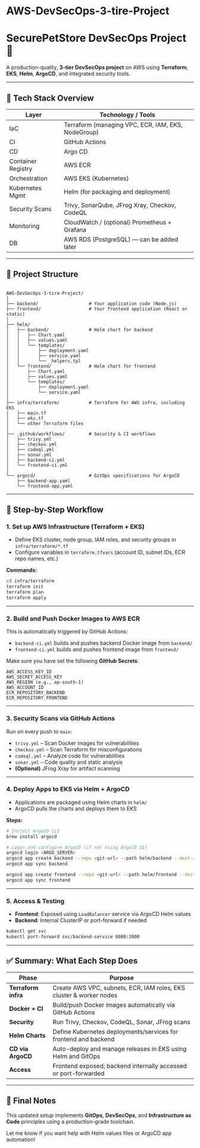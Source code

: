 # AWS-DevSecOps-3-tire-Project
# SecurePetStore DevSecOps Project 🚀

A production-quality, **3-tier DevSecOps project** on AWS using **Terraform**, **EKS**, **Helm**, **ArgoCD**, and integrated security tools.

---

## 🧾 Tech Stack Overview

| Layer           | Technology / Tools                                      |
|----------------|----------------------------------------------------------|
| IaC            | Terraform (managing VPC, ECR, IAM, EKS, NodeGroup)       |
| CI             | GitHub Actions                                           |
| CD             | Argo CD                                                  |
| Container Registry | AWS ECR                                             |
| Orchestration  | AWS EKS (Kubernetes)                                     |
| Kubernetes Mgmt| Helm (for packaging and deployment)                      |
| Security Scans | Trivy, SonarQube, JFrog Xray, Checkov, CodeQL           |
| Monitoring     | CloudWatch / (optional) Prometheus + Grafana             |
| DB             | AWS RDS (PostgreSQL) — can be added later                |

---

## 📁 Project Structure

```

AWS-DevSecOps-3-tire-Project/
│
├── backend/                   # Your application code (Node.js)
├── frontend/                  # Your frontend application (React or static)
│
├── helm/
│   ├── backend/               # Helm chart for backend
│   │   ├── Chart.yaml
│   │   ├── values.yaml
│   │   └── templates/
│   │       ├── deployment.yaml
│   │       ├── service.yaml
│   │       └── _helpers.tpl
│   └── frontend/              # Helm chart for frontend
│       ├── Chart.yaml
│       ├── values.yaml
│       └── templates/
│           ├── deployment.yaml
│           └── service.yaml
│
├── infra/terraform/           # Terraform for AWS infra, including EKS
│   ├── main.tf
│   ├── eks.tf
│   └── other Terraform files
│
├── .github/workflows/         # Security & CI workflows
│   ├── trivy.yml
│   ├── checkov.yml
│   ├── codeql.yml
│   ├── sonar.yml
│   ├── backend-ci.yml
│   └── frontend-ci.yml
│
└── argocd/                    # GitOps specifications for ArgoCD
    ├── backend-app.yaml
    └── frontend-app.yaml

```

---

## 🚀 Step-by-Step Workflow

### 1. **Set up AWS Infrastructure (Terraform + EKS)**

- Define EKS cluster, node group, IAM roles, and security groups in `infra/terraform/*.tf`
- Configure variables in `terraform.tfvars` (account ID, subnet IDs, ECR repo names, etc.)

**Commands:**
```bash
cd infra/terraform
terraform init
terraform plan
terraform apply
```

---

### 2. **Build and Push Docker Images to AWS ECR**

This is automatically triggered by GitHub Actions:

- `backend-ci.yml` builds and pushes backend Docker image from `backend/`
- `frontend-ci.yml` builds and pushes frontend image from `frontend/`

Make sure you have set the following **GitHub Secrets**:
```
AWS_ACCESS_KEY_ID
AWS_SECRET_ACCESS_KEY
AWS_REGION (e.g., ap-south-1)
AWS_ACCOUNT_ID
ECR_REPOSITORY_BACKEND
ECR_REPOSITORY_FRONTEND
```

---

### 3. **Security Scans via GitHub Actions**

Run on every push to `main`:

- `trivy.yml` – Scan Docker images for vulnerabilities
- `checkov.yml` – Scan Terraform for misconfigurations
- `codeql.yml` – Analyze code for vulnerabilities
- `sonar.yml` – Code quality and static analysis
- **(Optional)** JFrog Xray for artifact scanning

---

### 4. **Deploy Apps to EKS via Helm + ArgoCD**

- Applications are packaged using Helm charts in `helm/`
- ArgoCD pulls the charts and deploys them to EKS

**Steps:**
```bash
# Install ArgoCD CLI
brew install argocd

# Login and configure ArgoCD (if not using ArgoCD UI)
argocd login <ARGO_SERVER>
argocd app create backend --repo <git-url> --path helm/backend --dest-server https://kubernetes.default.svc --dest-namespace default
argocd app sync backend

argocd app create frontend --repo <git-url> --path helm/frontend --dest-server https://kubernetes.default.svc --dest-namespace default
argocd app sync frontend
```

---

### 5. **Access & Testing**

- **Frontend**: Exposed using `LoadBalancer` service via ArgoCD Helm values
- **Backend**: Internal ClusterIP or port-forward if needed

```bash
kubectl get svc
kubectl port-forward svc/backend-service 8080:3000
```

---

## ✅ Summary: What Each Step Does

| Phase                  | Purpose                                                                |
|------------------------|------------------------------------------------------------------------|
| **Terraform infra**    | Create AWS VPC, subnets, ECR, IAM roles, EKS cluster & worker nodes    |
| **Docker + CI**        | Build/push Docker images automatically via GitHub Actions              |
| **Security**           | Run Trivy, Checkov, CodeQL, Sonar, JFrog scans                         |
| **Helm Charts**        | Define Kubernetes deployments/services for frontend and backend        |
| **CD via ArgoCD**      | Auto-deploy and manage releases in EKS using Helm and GitOps           |
| **Access**             | Frontend exposed; backend internally accessed or port-forwarded        |

---

## 🧠 Final Notes

This updated setup implements **GitOps**, **DevSecOps**, and **Infrastructure as Code** principles using a production-grade toolchain.

Let me know if you want help with Helm values files or ArgoCD app automation!
